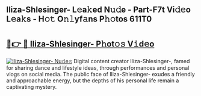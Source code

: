 ## Iliza-Shlesinger- L𝚎a𝚔ed N𝚞𝚍e - Part-F7t Vi𝚍𝚎o L𝚎a𝚔s - H𝚘𝚝 O𝚗𝚕yf𝚊ns P𝚑𝚘tos 611T0

# <h2><a href="http://kfesuz.oniu.top/?m=Iliza-Shlesinger-">🔗👉 🔴 Iliza-Shlesinger- P𝚑ot𝚘𝚜 V𝚒d𝚎o</a></h2>

[![Iliza-Shlesinger- Nu𝚍e𝚜](https://i.imgur.com/0qMVB7G.gif)](http://kfesuz.oniu.top/?m=Iliza-Shlesinger-)
Digital content creator Iliza-Shlesinger-, famed for sharing dance and lifestyle ideas, through performances and personal vlogs on social media. The public face of Iliza-Shlesinger- exudes a friendly and approachable energy, but the depths of his personal life remain a captivating mystery.  
